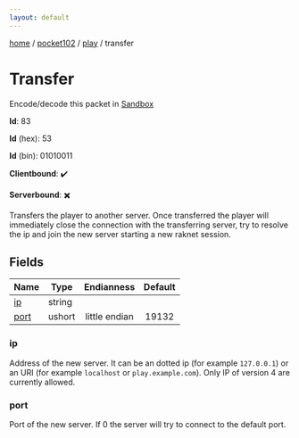 ```yaml
---
layout: default
---
```


[home](/)  /  [pocket102](/protocol/pocket102)  /  [play](/protocol/pocket102/play)  /  transfer

# Transfer

Encode/decode this packet in [Sandbox](../../../sandbox/pocket102#play.transfer)

**Id**: 83

**Id** (hex): 53

**Id** (bin): 01010011

**Clientbound**: ✔️

**Serverbound**: ✖️

Transfers the player to another server. Once transferred the player will immediately close the connection with the transferring server, try to resolve the ip and join the new server starting a new raknet session.

## Fields

Name | Type | Endianness | Default
---|---|:---:|:---:
[ip](#ip) | string |  | 
[port](#port) | ushort | little endian | 19132

### ip

Address of the new server. It can be an dotted ip (for example `127.0.0.1`) or an URI (for example `localhost` or `play.example.com`). Only IP of version 4 are currently allowed.

### port

Port of the new server. If 0 the server will try to connect to the default port.
